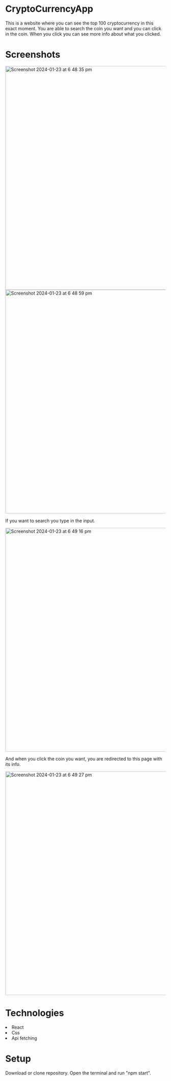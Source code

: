 # CryptoCurrencyApp
This is a website where you can see the top 100 cryptocurrency in this exact moment. You are able to search the coin you want and you can click in the coin. When you click you can see more info about what you clicked.

# Screenshots

<img width="700" alt="Screenshot 2024-01-23 at 6 48 35 pm" src="https://github.com/PedroWada/CryptoCurrencyApp/assets/93954117/6c1eea6d-4703-4da3-9945-51c9e85730d2">


<img width="700" alt="Screenshot 2024-01-23 at 6 48 59 pm" src="https://github.com/PedroWada/CryptoCurrencyApp/assets/93954117/d5681d39-b7d8-4027-b63d-f17c455f1647">

If you want to search you type in the input.

<img width="700" alt="Screenshot 2024-01-23 at 6 49 16 pm" src="https://github.com/PedroWada/CryptoCurrencyApp/assets/93954117/a64629f1-4df9-441f-8e4d-6055ddebb732">

And when you click the coin you want, you are redirected to this page with its info.

<img width="700" alt="Screenshot 2024-01-23 at 6 49 27 pm" src="https://github.com/PedroWada/CryptoCurrencyApp/assets/93954117/138edda0-1431-4da8-8c01-1f539df12041">

# Technologies

<li>React</li>
<li>
 Css
</li>
<li>Api fetching</li>

# Setup
Download or clone repository. Open the terminal and run "npm start".
